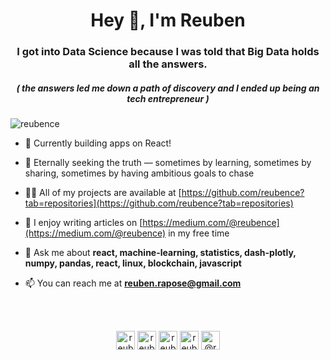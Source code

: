 <h1 align="center">Hey 👋, I'm Reuben</h1>
<h3 align="center">I got into Data Science because I was told that Big Data holds all the answers.</h3>
<h5 align="center">( the answers led me down a path of discovery and I ended up being an tech entrepreneur )</h5>

<p align="left"> <img src="https://komarev.com/ghpvc/?username=reubence" alt="reubence" /> </p>

- 🔭 Currently building apps on React!

- 🌱 Eternally seeking the truth — sometimes by learning, sometimes by sharing, sometimes by having ambitious goals to chase

- 👨‍💻 All of my projects are available at [https://github.com/reubence?tab=repositories](https://github.com/reubence?tab=repositories)

- 📝 I enjoy writing articles on [https://medium.com/@reubence](https://medium.com/@reubence) in my free time

- 💬 Ask me about **react, machine-learning, statistics, dash-plotly, numpy, pandas, react, linux, blockchain, javascript**

- 📫 You can reach me at **reuben.rapose@gmail.com**

<!-- ### Blogs posts -->
<!-- BLOG-POST-LIST:START -->
<!-- BLOG-POST-LIST:END -->
<!--
### Some Frameworks I have worked with
<p align="left"><img src="https://www.vectorlogo.zone/logos/gnu_bash/gnu_bash-icon.svg" alt="bash" width="40" height="40"/> <img src="https://www.vectorlogo.zone/logos/pocoo_flask/pocoo_flask-icon.svg" alt="flask" width="40" height="40"/> <img src="https://www.vectorlogo.zone/logos/git-scm/git-scm-icon.svg" alt="git" width="40" height="40"/> <img src="https://devicons.github.io/devicon/devicon.git/icons/mongodb/mongodb-original-wordmark.svg" alt="mongodb" width="40" height="40"/> <img src="https://devicons.github.io/devicon/devicon.git/icons/mysql/mysql-original-wordmark.svg" alt="mysql" width="40" height="40"/> <img src="https://www.vectorlogo.zone/logos/opencv/opencv-icon.svg" alt="opencv" width="40" height="40"/> <img src="https://devicons.github.io/devicon/devicon.git/icons/python/python-original.svg" alt="python" width="40" height="40"/> <img src="https://www.vectorlogo.zone/logos/tensorflow/tensorflow-icon.svg" alt="tensorflow" width="40" height="40"/></p>
<p><img align="left" src="https://github-readme-stats.vercel.app/api/top-langs/?username=reubence&layout=compact&hide=html" alt="reubence" /></p>
<p>&nbsp;<img align="center" src="https://github-readme-stats.vercel.app/api?username=reubence&show_icons=true" alt="reubence" /></p>-->
<br/>
<br/>
<p align="center">
<a href="https://linkedin.com/in/reubence" target="blank"><img align="center" src="https://cdn.jsdelivr.net/npm/simple-icons@3.0.1/icons/linkedin.svg" alt="reubence" height="30" width="30" /></a>
<a href="https://stackoverflow.com/users/13764834/reuben-rapose?tab=profile" target="blank"><img align="center" src="https://cdn.jsdelivr.net/npm/simple-icons@3.0.1/icons/stackoverflow.svg" alt="reuben-rapose" height="30" width="30" /></a>
<a href="https://kaggle.com/reubence" target="blank"><img align="center" src="https://cdn.jsdelivr.net/npm/simple-icons@3.0.1/icons/kaggle.svg" alt="reubence" height="30" width="30" /></a>
<a href="https://instagram.com/reubenrapose" target="blank"><img align="center" src="https://cdn.jsdelivr.net/npm/simple-icons@3.0.1/icons/instagram.svg" alt="reubenrapose" height="30" width="30" /></a>
<a href="https://medium.com/@reuben3699" target="blank"><img align="center" src="https://cdn.jsdelivr.net/npm/simple-icons@3.0.1/icons/medium.svg" alt="@reuben3699" height="30" width="30" /></a>
</p>

